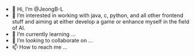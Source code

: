 - 👋 Hi, I’m @JeongB-L
- 👀 I’m interested in working with java, c, python, and all other frontend stuff and aiming at either develop a game or enhance myself in the field of AI.
- 🌱 I’m currently learning ...
- 💞️ I’m looking to collaborate on ...
- 📫 How to reach me ...

<!---
JeongB-L/JeongB-L is a ✨ special ✨ repository because its `README.md` (this file) appears on your GitHub profile.
You can click the Preview link to take a look at your changes.
--->
